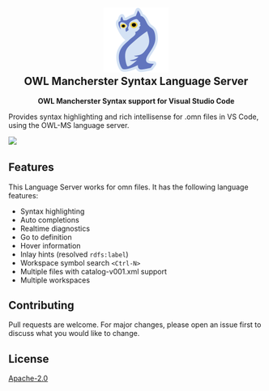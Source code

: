 <h2 align="center">
<img src="https://raw.githubusercontent.com/janekx21/owl-ms-language-server/refs/heads/main/img/icon.png" height="128"><br>OWL Mancherster Syntax Language Server</h2>
<p align="center"><strong>OWL Mancherster Syntax support for Visual Studio Code</strong></p>

Provides syntax highlighting and rich intellisense for .omn files in VS Code, using the OWL-MS language server.

<img src="https://raw.githubusercontent.com/janekx21/owl-ms-language-server/refs/heads/main/img/vscode_demo.gif">

## Features

This Language Server works for omn files. It has the following language features:
- Syntax highlighting
- Auto completions
- Realtime diagnostics
- Go to definition
- Hover information
- Inlay hints (resolved `rdfs:label`)
- Workspace symbol search `<Ctrl-N>`
- Multiple files with catalog-v001.xml support
- Multiple workspaces

## Contributing

Pull requests are welcome. For major changes, please open an issue first to discuss what you would like to change.

## License

[Apache-2.0](https://choosealicense.com/licenses/apache-2.0/)

